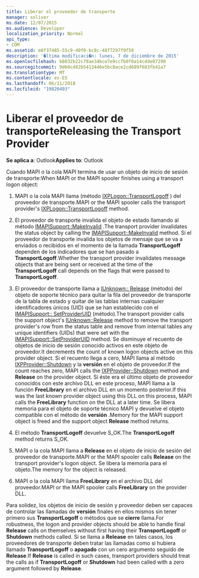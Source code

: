 ```yaml
---
title: Liberar el proveedor de transporte
manager: soliver
ms.date: 12/07/2015
ms.audience: Developer
localization_priority: Normal
api_type:
- COM
ms.assetid: e0f37485-55c9-40f0-bc8c-48f7297f9f50
description: '�ltima modificaci�n: lunes, 7 de diciembre de 2015'
ms.openlocfilehash: b8032b22c78ae34bce7e9ccfb0f0a14cdde07290
ms.sourcegitcommit: 9d60cd82b5413446e5bc8ace2cd689f683fb41a7
ms.translationtype: MT
ms.contentlocale: es-ES
ms.lasthandoff: 06/11/2018
ms.locfileid: "19820493"
---
```

# <a name="releasing-the-transport-provider"></a><span data-ttu-id="617f1-103">Liberar el proveedor de transporte</span><span class="sxs-lookup"><span data-stu-id="617f1-103">Releasing the Transport Provider</span></span>

 
  
<span data-ttu-id="617f1-104">**Se aplica a**: Outlook</span><span class="sxs-lookup"><span data-stu-id="617f1-104">**Applies to**: Outlook</span></span> 
  
<span data-ttu-id="617f1-105">Cuando MAPI o la cola MAPI termina de usar un objeto de inicio de sesión de transporte:</span><span class="sxs-lookup"><span data-stu-id="617f1-105">When MAPI or the MAPI spooler finishes using a transport logon object:</span></span>
  
1. <span data-ttu-id="617f1-106">MAPI o la cola MAPI llama (método [IXPLogon::TransportLogoff](ixplogon-transportlogoff.md) ) del proveedor de transporte.</span><span class="sxs-lookup"><span data-stu-id="617f1-106">MAPI or the MAPI spooler calls the transport provider's [IXPLogon::TransportLogoff](ixplogon-transportlogoff.md) method.</span></span> 
    
2. <span data-ttu-id="617f1-107">El proveedor de transporte invalida el objeto de estado llamando al método [IMAPISupport::MakeInvalid](imapisupport-makeinvalid.md) .</span><span class="sxs-lookup"><span data-stu-id="617f1-107">The transport provider invalidates the status object by calling the [IMAPISupport::MakeInvalid](imapisupport-makeinvalid.md) method.</span></span> <span data-ttu-id="617f1-108">Si el proveedor de transporte invalida los objetos de mensaje que se va a enviados o recibidos en el momento de la llamada **TransportLogoff** dependen de los indicadores que se han pasado a **TransportLogoff**.</span><span class="sxs-lookup"><span data-stu-id="617f1-108">Whether the transport provider invalidates message objects that are being sent or received at the time of the **TransportLogoff** call depends on the flags that were passed to **TransportLogoff**.</span></span>
    
3. <span data-ttu-id="617f1-109">El proveedor de transporte llama a [IUnknown:: Release](http://msdn.microsoft.com/library/4b494c6f-f0ee-4c35-ae45-ed956f40dc7a%28Office.15%29.aspx) (método) del objeto de soporte técnico para quitar la fila del proveedor de transporte de la tabla de estado y quitar de las tablas internas cualquier identificadores únicos (UID) que se han establecido con el [IMAPISupport:: SetProviderUID](imapisupport-setprovideruid.md) (método).</span><span class="sxs-lookup"><span data-stu-id="617f1-109">The transport provider calls the support object's [IUnknown::Release](http://msdn.microsoft.com/library/4b494c6f-f0ee-4c35-ae45-ed956f40dc7a%28Office.15%29.aspx) method to remove the transport provider's row from the status table and remove from internal tables any unique identifiers (UIDs) that were set with the [IMAPISupport::SetProviderUID](imapisupport-setprovideruid.md) method.</span></span> <span data-ttu-id="617f1-110">Se disminuye el recuento de objetos de inicio de sesión conocido activos en este objeto de proveedor.</span><span class="sxs-lookup"><span data-stu-id="617f1-110">It decrements the count of known logon objects active on this provider object.</span></span> <span data-ttu-id="617f1-111">Si el recuento llega a cero, MAPI llama al método [IXPProvider::Shutdown](ixpprovider-shutdown.md) y la **versión** en el objeto de proveedor.</span><span class="sxs-lookup"><span data-stu-id="617f1-111">If the count reaches zero, MAPI calls the [IXPProvider::Shutdown](ixpprovider-shutdown.md) method and **Release** on the provider object.</span></span> <span data-ttu-id="617f1-112">Si éste era el último objeto de proveedor conocidos con este archivo DLL en este proceso, MAPI llama a la función **FreeLibrary** en el archivo DLL en un momento posterior.</span><span class="sxs-lookup"><span data-stu-id="617f1-112">If this was the last known provider object using this DLL on this process, MAPI calls the **FreeLibrary** function on the DLL at a later time.</span></span> <span data-ttu-id="617f1-113">Se libera memoria para el objeto de soporte técnico MAPI y devuelve el objeto compatible con el método de **versión** .</span><span class="sxs-lookup"><span data-stu-id="617f1-113">Memory for the MAPI support object is freed and the support object **Release** method returns.</span></span> 
    
4. <span data-ttu-id="617f1-114">El método **TransportLogoff** devuelve S_OK.</span><span class="sxs-lookup"><span data-stu-id="617f1-114">The **TransportLogoff** method returns S_OK.</span></span> 
    
5. <span data-ttu-id="617f1-115">MAPI o la cola MAPI llama a **Release** en el objeto de inicio de sesión del proveedor de transporte.</span><span class="sxs-lookup"><span data-stu-id="617f1-115">MAPI or the MAPI spooler calls **Release** on the transport provider's logon object.</span></span> <span data-ttu-id="617f1-116">Se libera la memoria para el objeto.</span><span class="sxs-lookup"><span data-stu-id="617f1-116">The memory for the object is released.</span></span> 
    
6. <span data-ttu-id="617f1-117">MAPI o la cola MAPI llama **FreeLibrary** en el archivo DLL del proveedor.</span><span class="sxs-lookup"><span data-stu-id="617f1-117">MAPI or the MAPI spooler calls **FreeLibrary** on the provider DLL.</span></span> 
    
<span data-ttu-id="617f1-118">Para solidez, los objetos de inicio de sesión y proveedor deben ser capaces de controlar las llamadas de **versión** finales en ellos mismos sin tener primero sus **TransportLogoff** o métodos que se **cierre** llama.</span><span class="sxs-lookup"><span data-stu-id="617f1-118">For robustness, the logon and provider objects should be able to handle final **Release** calls on themselves without first having their **TransportLogoff** or **Shutdown** methods called.</span></span> <span data-ttu-id="617f1-119">Si se llama a **Release** en tales casos, los proveedores de transporte deben tratar las llamadas como si hubiera llamado **TransportLogoff** o **apagado** con un cero argumento seguido de **Release**.</span><span class="sxs-lookup"><span data-stu-id="617f1-119">If **Release** is called in such cases, transport providers should treat the calls as if **TransportLogoff** or **Shutdown** had been called with a zero argument followed by **Release**.</span></span>
  

